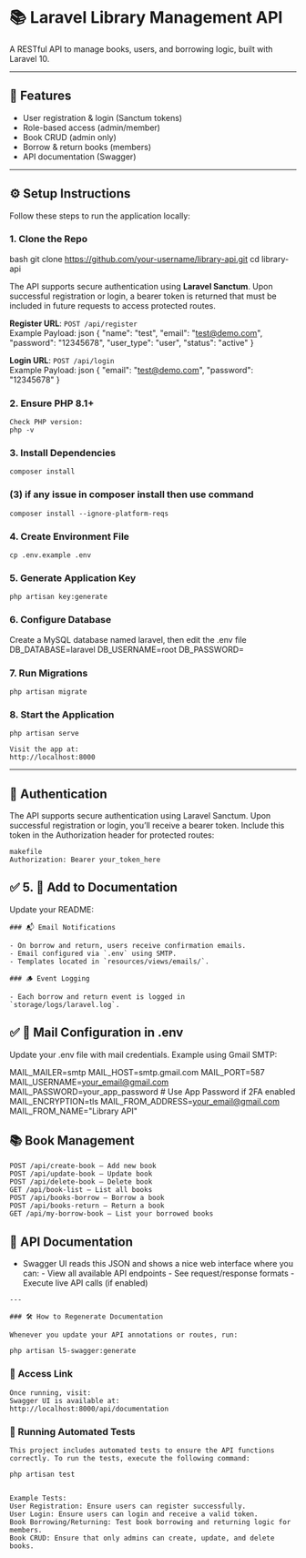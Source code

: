 # 📚 Laravel Library Management API

A RESTful API to manage books, users, and borrowing logic, built with Laravel 10.

---
## 🚀 Features

- User registration & login (Sanctum tokens)
- Role-based access (admin/member)
- Book CRUD (admin only)
- Borrow & return books (members)
- API documentation (Swagger)

---

## ⚙️ Setup Instructions

Follow these steps to run the application locally:

### 1. Clone the Repo

bash
git clone https://github.com/your-username/library-api.git
cd library-api

The API supports secure authentication using **Laravel Sanctum**. Upon successful registration or login, a bearer token is returned that must be included in future requests to access protected routes.

 **Register URL**: `POST /api/register`  
  Example Payload:
  json
  {
      "name": "test",
      "email": "test@demo.com",
      "password": "12345678",
      "user_type": "user",
      "status": "active"
  }

  
 **Login URL**: `POST /api/login`  
  Example Payload:
  json
  {
      "email": "test@demo.com",
      "password": "12345678"
  }

### 2. Ensure PHP 8.1+
    Check PHP version:
    php -v

### 3. Install Dependencies
    composer install
     
### (3) if any issue in composer install then use command
    composer install --ignore-platform-reqs

### 4. Create Environment File
    cp .env.example .env

### 5. Generate Application Key
    php artisan key:generate

### 6. Configure Database
Create a MySQL database named laravel, then edit the .env file
    DB_DATABASE=laravel
    DB_USERNAME=root
    DB_PASSWORD=

###  7. Run Migrations
    php artisan migrate

###  8.  Start the Application
    php artisan serve

    Visit the app at:
    http://localhost:8000

---

## 🔐 Authentication
The API supports secure authentication using Laravel Sanctum. Upon successful registration or login, you’ll receive a bearer token. Include this token in the Authorization header for protected routes:

    makefile
    Authorization: Bearer your_token_here

## ✅ 5. 📄 Add to Documentation
Update your README:

    ### 📬 Email Notifications

    - On borrow and return, users receive confirmation emails.
    - Email configured via `.env` using SMTP.
    - Templates located in `resources/views/emails/`.

    ### 🪵 Event Logging

    - Each borrow and return event is logged in `storage/logs/laravel.log`.


## ✅  📧 Mail Configuration in .env
Update your .env file with mail credentials. Example using Gmail SMTP:

MAIL_MAILER=smtp
    MAIL_HOST=smtp.gmail.com
    MAIL_PORT=587
    MAIL_USERNAME=your_email@gmail.com
    MAIL_PASSWORD=your_app_password   # Use App Password if 2FA enabled
    MAIL_ENCRYPTION=tls
    MAIL_FROM_ADDRESS=your_email@gmail.com
    MAIL_FROM_NAME="Library API"

## 📚 Book Management
    POST /api/create-book – Add new book
    POST /api/update-book – Update book
    POST /api/delete-book – Delete book
    GET /api/book-list – List all books
    POST /api/books-borrow – Borrow a book
    POST /api/books-return – Return a book
    GET /api/my-borrow-book – List your borrowed books

 ## 📑 API Documentation
   - Swagger UI reads this JSON and shows a nice web interface where you can:
    - View all available API endpoints
    - See request/response formats
    - Execute live API calls (if enabled)

    ---

    ### 🛠 How to Regenerate Documentation

    Whenever you update your API annotations or routes, run:

    php artisan l5-swagger:generate

  ### 📎 Access Link
    Once running, visit:
    Swagger UI is available at:
    http://localhost:8000/api/documentation

  ### 🧪 Running Automated Tests
    This project includes automated tests to ensure the API functions correctly. To run the tests, execute the following command:

    php artisan test


    Example Tests:
    User Registration: Ensure users can register successfully.
    User Login: Ensure users can login and receive a valid token.
    Book Borrowing/Returning: Test book borrowing and returning logic for members.
    Book CRUD: Ensure that only admins can create, update, and delete books.

